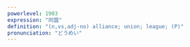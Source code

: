 ```yaml
---
powerlevel: 1903
expression: "同盟"
definition: "(n,vs,adj-no) alliance; union; league; (P)"
pronunciation: "どうめい"
---
```

